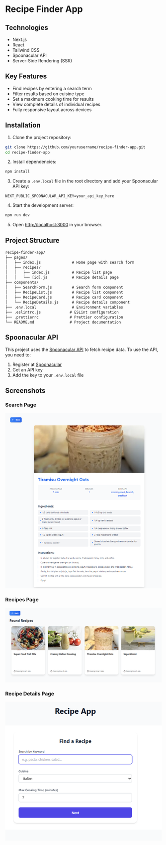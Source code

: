 # Recipe Finder App


## Technologies

- Next.js
- React
- Tailwind CSS
- Spoonacular API
- Server-Side Rendering (SSR)


## Key Features

- Find recipes by entering a search term
- Filter results based on cuisine type
- Set a maximum cooking time for results
- View complete details of individual recipes
- Fully responsive layout across devices


## Installation

1. Clone the project repository:

```bash
git clone https://github.com/yourusername/recipe-finder-app.git
cd recipe-finder-app
```

2. Install dependencies:

```bash
npm install
```

3. Create a `.env.local` file in the root directory and add your Spoonacular API key:

```
NEXT_PUBLIC_SPOONACULAR_API_KEY=your_api_key_here
```

4. Start the development server:

```bash
npm run dev
```

5. Open [http://localhost:3000](http://localhost:3000) in your browser.

## Project Structure

```
recipe-finder-app/
├── pages/
│   ├── index.js              # Home page with search form
│   ├── recipes/
│   │   ├── index.js          # Recipe list page
│   │   └── [id].js           # Recipe details page
├── components/
│   ├── SearchForm.js         # Search form component
│   ├── RecipeList.js         # Recipe list component
│   ├── RecipeCard.js         # Recipe card component
│   └── RecipeDetails.js      # Recipe details component
├── .env.local                # Environment variables
├── .eslintrc.js             # ESLint configuration
├── .prettierrc              # Prettier configuration
└── README.md                # Project documentation
```

## Spoonacular API

This project uses the [Spoonacular API](https://spoonacular.com/food-api) to fetch recipe data. To use the API, you need
to:

1. Register at [Spoonacular](https://spoonacular.com/food-api/console#Dashboard)
2. Get an API key
3. Add the key to your `.env.local` file

## Screenshots

### Search Page

![Search Page](screenshots/recipe-detail.png)

### Recipes Page

![Recipes Page](screenshots/recipes-page.png)

### Recipe Details Page

![Recipe Details Page](screenshots/search-page.png)
